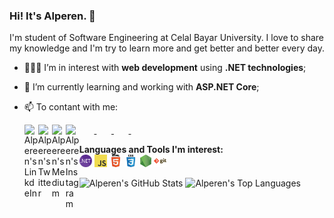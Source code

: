 
### Hi! It's Alperen. 👋      

  
I'm student of Software Engineering at Celal Bayar University. I love to share my knowledge and I'm try to learn more and get better and better every day.


- 👨🏽‍💻 I’m in interest with **web development** using **.NET technologies**;
- 🌱 I’m currently learning and working with **ASP.NET Core**;
- 📫 To contant with me: 


  &nbsp;&nbsp;&nbsp;&nbsp;&nbsp;&nbsp;<a target="_blank" href="https://www.linkedin.com/in/alperen-%C3%B6z-7b9997186/">
    <img align="left" alt="Alperen's LinkdeIn" width="22px" src="https://cdn.jsdelivr.net/npm/simple-icons@v3/icons/linkedin.svg" />
  </a>
  &nbsp;&nbsp;&nbsp;&nbsp;&nbsp;&nbsp;<a target="_blank" href="https://twitter.com/alperenoz14">
    <img align="left" alt="Alperen's Twitter" width="22px" src="https://cdn.jsdelivr.net/npm/simple-icons@v3/icons/twitter.svg" />
  </a>
  &nbsp;&nbsp;&nbsp;&nbsp;&nbsp;&nbsp;<a target="_blank" href="https://medium.com/@alperenoz1464">
    <img align="left" alt="Alperen's Medium" width="22px" src="https://cdn.jsdelivr.net/npm/simple-icons@v3/icons/medium.svg" />
  </a>
 &nbsp;&nbsp;&nbsp;&nbsp;&nbsp;&nbsp;<a target="_blank" href="https://www.instagram.com/alperenoz14/">
    <img align="left" alt="Alperen's Instagram" width="22px" src="https://cdn.jsdelivr.net/npm/simple-icons@v3/icons/instagram.svg" />
  </a>
  
**Languages and Tools I'm interest:**  
<code><img height="20" src="https://raw.githubusercontent.com/github/explore/80688e429a7d4ef2fca1e82350fe8e3517d3494d/topics/dotnet/dotnet.png"></code>
<code><img height="20" src="https://raw.githubusercontent.com/github/explore/80688e429a7d4ef2fca1e82350fe8e3517d3494d/topics/javascript/javascript.png"></code>
<code><img height="20" src="https://raw.githubusercontent.com/github/explore/80688e429a7d4ef2fca1e82350fe8e3517d3494d/topics/html/html.png"></code>
<code><img height="20" src="https://raw.githubusercontent.com/github/explore/80688e429a7d4ef2fca1e82350fe8e3517d3494d/topics/css/css.png"></code>
<code><img height="20" src="https://raw.githubusercontent.com/github/explore/80688e429a7d4ef2fca1e82350fe8e3517d3494d/topics/nodejs/nodejs.png"></code>
<code><img height="20" src="https://raw.githubusercontent.com/github/explore/80688e429a7d4ef2fca1e82350fe8e3517d3494d/topics/git/git.png"></code>

![Alperen's GitHub Stats](https://github-readme-stats.vercel.app/api?username=alperenoz14&hide_border=true&show_icons=true&count_private=true&line_height=27&layout=compact)
![Alperen's Top Languages](https://github-readme-stats.vercel.app/api/top-langs/?username=alperenoz14&count_private=true&hide_border=true&show_icons=true&langs_count=5&layout=compact)
